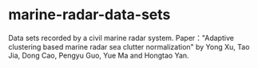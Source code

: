 # marine-radar-data-sets
Data sets recorded by a civil marine radar system.
Paper："Adaptive clustering based marine radar sea clutter normalization" by Yong Xu, Tao Jia, Dong Cao, Pengyu Guo, Yue Ma and Hongtao Yan.
